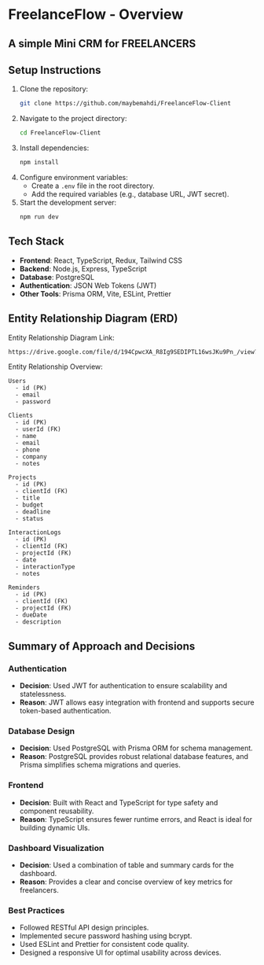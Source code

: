 # FreelanceFlow - Overview
## A simple Mini CRM for FREELANCERS 

## Setup Instructions  
1. Clone the repository:  
    ```bash  
    git clone https://github.com/maybemahdi/FreelanceFlow-Client 
    ```  
2. Navigate to the project directory:  
    ```bash  
    cd FreelanceFlow-Client 
    ```  
3. Install dependencies:  
    ```bash  
    npm install  
    ```  
4. Configure environment variables:  
    - Create a `.env` file in the root directory.  
    - Add the required variables (e.g., database URL, JWT secret).  
5. Start the development server:  
    ```bash  
    npm run dev  
    ```  

## Tech Stack  
- **Frontend**: React, TypeScript, Redux, Tailwind CSS  
- **Backend**: Node.js, Express, TypeScript 
- **Database**: PostgreSQL  
- **Authentication**: JSON Web Tokens (JWT)  
- **Other Tools**: Prisma ORM, Vite, ESLint, Prettier  

## Entity Relationship Diagram (ERD)
Entity Relationship Diagram Link:  
```bash  
https://drive.google.com/file/d/194CpwcXA_R8Ig9SEDIPTL16wsJKu9Pn_/view?usp=sharing
``` 

Entity Relationship Overview: 
```plaintext  
Users  
  - id (PK)  
  - email  
  - password  

Clients  
  - id (PK)  
  - userId (FK)  
  - name  
  - email  
  - phone  
  - company  
  - notes  

Projects  
  - id (PK)  
  - clientId (FK)  
  - title  
  - budget  
  - deadline  
  - status  

InteractionLogs  
  - id (PK)  
  - clientId (FK)  
  - projectId (FK)  
  - date  
  - interactionType  
  - notes  

Reminders  
  - id (PK)  
  - clientId (FK)  
  - projectId (FK)  
  - dueDate  
  - description  
```  

## Summary of Approach and Decisions  
### Authentication  
- **Decision**: Used JWT for authentication to ensure scalability and statelessness.  
- **Reason**: JWT allows easy integration with frontend and supports secure token-based authentication.  

### Database Design  
- **Decision**: Used PostgreSQL with Prisma ORM for schema management.  
- **Reason**: PostgreSQL provides robust relational database features, and Prisma simplifies schema migrations and queries.  

### Frontend  
- **Decision**: Built with React and TypeScript for type safety and component reusability.  
- **Reason**: TypeScript ensures fewer runtime errors, and React is ideal for building dynamic UIs.  

### Dashboard Visualization  
- **Decision**: Used a combination of table and summary cards for the dashboard.  
- **Reason**: Provides a clear and concise overview of key metrics for freelancers.  

### Best Practices  
- Followed RESTful API design principles.  
- Implemented secure password hashing using bcrypt.  
- Used ESLint and Prettier for consistent code quality.  
- Designed a responsive UI for optimal usability across devices.  
